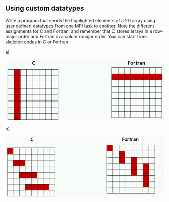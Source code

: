 ## Using custom datatypes 

Write a program that sends the highlighted elements of a 2D array
using user defined datatypes from one MPI task to another. Note the
different assignments for C and Fortran, and remember that C stores
arrays in a row-major order and Fortran in a column-major order. You can
start from skeleton codes in [C](./c) or [Fortran](./fortran)

a) 

![](img/vector.png)

b)

![](img/indexed.png)


